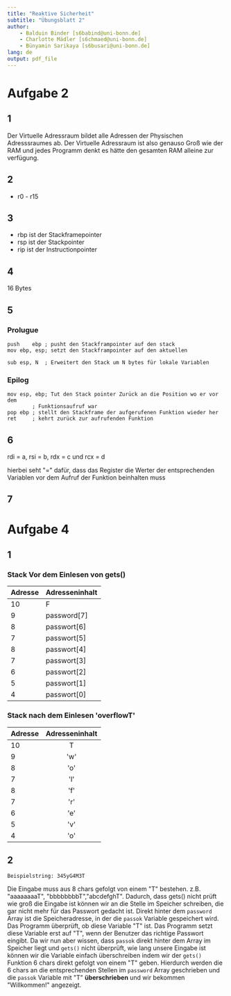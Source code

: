 ```yaml
---
title: "Reaktive Sicherheit"
subtitle: "Übungsblatt 2"
author: 
	- Balduin Binder [s6babind@uni-bonn.de]
	- Charlotte Mädler [s6chmaed@uni-bonn.de]
	- Bünyamin Sarikaya [s6busari@uni-bonn.de]
lang: de
output: pdf_file
---
```

# Aufgabe 2

## 1

Der Virtuelle Adressraum bildet alle Adressen der Physischen Adresssraumes ab. Der Virtuelle Adressraum ist also genauso Groß wie der RAM und jedes Programm denkt es hätte den gesamten RAM alleine zur verfügung.

## 2

- r0 - r15

## 3

- rbp ist der Stackframepointer
- rsp ist der Stackpointer
- rip ist der Instructionpointer

## 4

16 Bytes

## 5

### Prolugue

```
push	ebp	; pusht den Stackframpointer auf den stack
mov	ebp, esp; setzt den Stackframpointer auf den aktuellen

sub	esp, N	; Erweitert den Stack um N bytes für lokale Variablen
```

### Epilog

```
mov	esp, ebp; Tut den Stack pointer Zurück an die Position wo er vor dem
		; Funktionsaufruf war
pop	ebp	; stellt den Stackframe der aufgerufenen Funktion wieder her
ret		; kehrt zurück zur aufrufenden Funktion
```
## 6

rdi = a, rsi = b, rdx = c und rcx = d

hierbei seht "=" dafür, dass das Register die Werter der entsprechenden Variablen vor dem Aufruf der Funktion beinhalten muss

## 7

# Aufgabe 4

## 1

### Stack Vor dem Einlesen von gets()

|Adresse|Adresseninhalt|
|:------|:-------------|
|10     |F             |
|9      |password\[7\] |
|8      |passwort\[6\] |
|7      |passwort\[5\] |
|8      |passwort\[4\] |
|7      |passwort\[3\] |
|6      |passwort\[2\] |
|5      |passwort\[1\] |
|4      |passwort\[0\] |

### Stack nach dem Einlesen 'overflowT'

|Adresse|Adresseninhalt|
|:------|:------------:|
|10     |T             |
|9      |'w'           |
|8      |'o'           |
|7      |'l'           |
|8      |'f'           |
|7      |'r'           |
|6      |'e'           |
|5      |'v'           |
|4      |'o'           |

## 2

```Beispielstring: 345yG4M3T```

Die Eingabe muss aus 8 chars gefolgt von einem "T" bestehen. z.B. "aaaaaaaaT", "bbbbbbbbT","abcdefghT". Dadurch, dass gets() nicht prüft wie groß die Eingabe ist können wir an die Stelle im Speicher schreiben, die gar nicht mehr für das Passwort gedacht ist.
Direkt hinter dem ```password``` Array ist die Speicheradresse, in der die ```passok``` Variable gespeichert wird.
Das Programm überprüft, ob diese Variable "T" ist. Das Programm setzt diese Variable erst auf "T", wenn der Benutzer das richtige Passwort eingibt.
Da wir nun aber wissen, dass ```passok``` direkt hinter dem Array im Speicher liegt und ```gets()``` nicht überprüft, wie lang unsere Eingabe ist können wir die Variable einfach überschreiben indem wir der ```gets()``` Funktion 6 chars direkt gefolgt von einem "T" geben.
Hierdurch werden die 6 chars an die entsprechenden Stellen im ```password``` Array geschrieben und die ```passok``` Variable mit "T" **überschrieben** und wir bekommen "Willkommen!" angezeigt.
